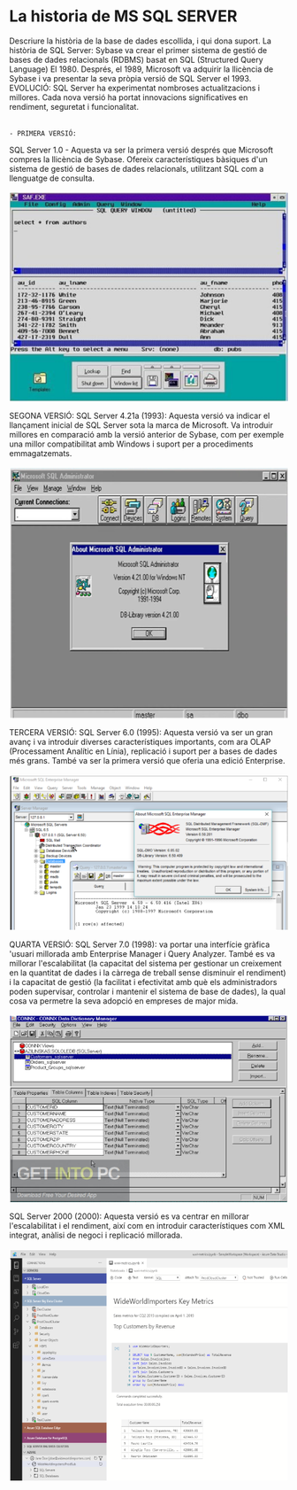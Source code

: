# La historia de MS SQL SERVER
Descriure la història de la base de dades escollida, i qui dona suport. La història de SQL Server: Sybase va crear el primer sistema de gestió de bases de dades relacionals (RDBMS) basat en SQL (Structured Query Language) El 1980. Després, el 1989, Microsoft va adquirir la llicència de Sybase i va presentar la seva pròpia versió de SQL Server el 1993. EVOLUCIÓ: SQL Server ha experimentat nombroses actualitzacions i millores. Cada nova versió ha portat innovacions significatives en rendiment, seguretat i funcionalitat. <br>
<br>
```
- PRIMERA VERSIÓ:
```
SQL Server 1.0 - Aquesta va ser la primera versió després que Microsoft compres la llicència de Sybase. Ofereix característiques bàsiques d'un sistema de gestió de bases de dades relacionals, utilitzant SQL com a llenguatge de consulta. <br>
 <br>
![Versio1_img](Imatges/v1.png) <br>

SEGONA VERSIÓ: SQL Server 4.21a (1993): Aquesta versió va indicar el llançament inicial de SQL Server sota la marca de Microsoft. Va introduir millores en comparació amb la versió anterior de Sybase, com per exemple una millor compatibilitat amb Windows i suport per a procediments emmagatzemats.<br>
 <br>
![Versio2_img](Imatges/v2.png) <br>

TERCERA VERSIÓ: SQL Server 6.0 (1995): Aquesta versió va ser un gran avanç i va introduir diverses característiques importants, com ara OLAP (Processament Analític en Línia), replicació i suport per a bases de dades més grans. També va ser la primera versió que oferia una edició Enterprise.<br>
 <br>
![Versio3](Imatges/v3.png) <br>

QUARTA VERSIÓ: SQL Server 7.0 (1998): va portar una interfície gràfica 'usuari millorada amb Enterprise Manager i Query Analyzer. També es va millorar l'escalabilitat (la capacitat del sistema per gestionar un creixement en la quantitat de dades i la càrrega de treball sense disminuir el rendiment) i la capacitat de gestió (la facilitat i efectivitat amb què els administradors poden supervisar, controlar i mantenir el sistema de base de dades), la qual cosa va permetre la seva adopció en empreses de major mida. <br>
 <br>
![Versio4](Imatges/v4.png) <br>

SQL Server 2000 (2000): Aquesta versió es va centrar en millorar l'escalabilitat i el rendiment, així com en introduir característiques com XML integrat, anàlisi de negoci i replicació millorada. <br>
 <br>
![Versio5](Imatges/v5.png) <br>
